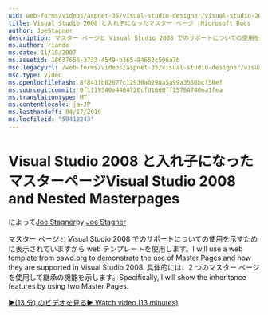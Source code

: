 ```yaml
---
uid: web-forms/videos/aspnet-35/visual-studio-designer/visual-studio-2008-and-nested-masterpages
title: Visual Studio 2008 と入れ子になったマスター ページ |Microsoft Docs
author: JoeStagner
description: マスター ページと Visual Studio 2008 でのサポートについての使用を示すために表示されていますから web テンプレートを使用します。 具体的には、番目は説明しています.
ms.author: riande
ms.date: 11/15/2007
ms.assetid: 18637656-3733-4549-b365-94652c596a7b
msc.legacyurl: /web-forms/videos/aspnet-35/visual-studio-designer/visual-studio-2008-and-nested-masterpages
msc.type: video
ms.openlocfilehash: 8f841fb02677c12930a0298a5a99a3556bcf50ef
ms.sourcegitcommit: 0f1119340e4464720cfd16d0ff15764746ea1fea
ms.translationtype: MT
ms.contentlocale: ja-JP
ms.lasthandoff: 04/17/2019
ms.locfileid: "59412243"
---
```

# <a name="visual-studio-2008-and-nested-masterpages"></a><span data-ttu-id="be09b-104">Visual Studio 2008 と入れ子になったマスターページ</span><span class="sxs-lookup"><span data-stu-id="be09b-104">Visual Studio 2008 and Nested Masterpages</span></span>

<span data-ttu-id="be09b-105">によって[Joe Stagner](https://github.com/JoeStagner)</span><span class="sxs-lookup"><span data-stu-id="be09b-105">by [Joe Stagner](https://github.com/JoeStagner)</span></span>

<span data-ttu-id="be09b-106">マスター ページと Visual Studio 2008 でのサポートについての使用を示すために表示されていますから web テンプレートを使用します。</span><span class="sxs-lookup"><span data-stu-id="be09b-106">I will use a web template from oswd.org to demonstrate the use of Master Pages and how they are supported in Visual Studio 2008.</span></span> <span data-ttu-id="be09b-107">具体的には、2 つのマスター ページを使用して継承の機能を示します。</span><span class="sxs-lookup"><span data-stu-id="be09b-107">Specifically, I will show the inheritance features by using two Master Pages.</span></span>

[<span data-ttu-id="be09b-108">&#9654;(13 分) のビデオを見る</span><span class="sxs-lookup"><span data-stu-id="be09b-108">&#9654; Watch video (13 minutes)</span></span>](https://channel9.msdn.com/Blogs/ASP-NET-Site-Videos/visual-studio-2008-and-nested-masterpages)
